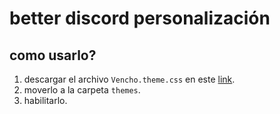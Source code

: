 ﻿# better discord personalización

## como usarlo?

1. descargar el archivo `Vencho.theme.css` en este [link](https://mega.nz/file/D3J3gIzb#VeiK2Ru5jp3GqwSHt0vpUnSOddmRSH1FCGzNqYwngVc).
2. moverlo a la carpeta `themes`. 
3. habilitarlo.
